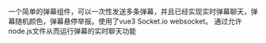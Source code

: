 一个简单的弹幕组件，可以一次性发送多条弹幕，并且已经实现实时弹幕聊天，弹幕随机颜色，弹幕悬停举报。使用了vue3 Socket.io websocket。
通过允许node.js文件从而运行弹幕的实时聊天功能

